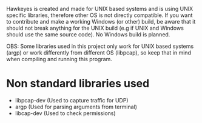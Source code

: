 Hawkeyes is created and made for UNIX based systems and is using UNIX specific libraries,
therefore  other OS is not directly compatible. If you want to contribute and make a working Windows (or other)
build, be aware that it should not break anything for the UNIX build (e.g if UNIX and Windows should use the same source code).
No Windows build is planned.

OBS: Some libraries used in this project only work for UNIX based systems (argp) or work differently from different OS (libpcap),
so keep that in mind when compiling and running this program.


# Non standard libraries used
* libpcap-dev (Used to capture traffic for UDP)
* argp (Used for parsing arguments from terminal)
* libcap-dev (Used to check permissions)
